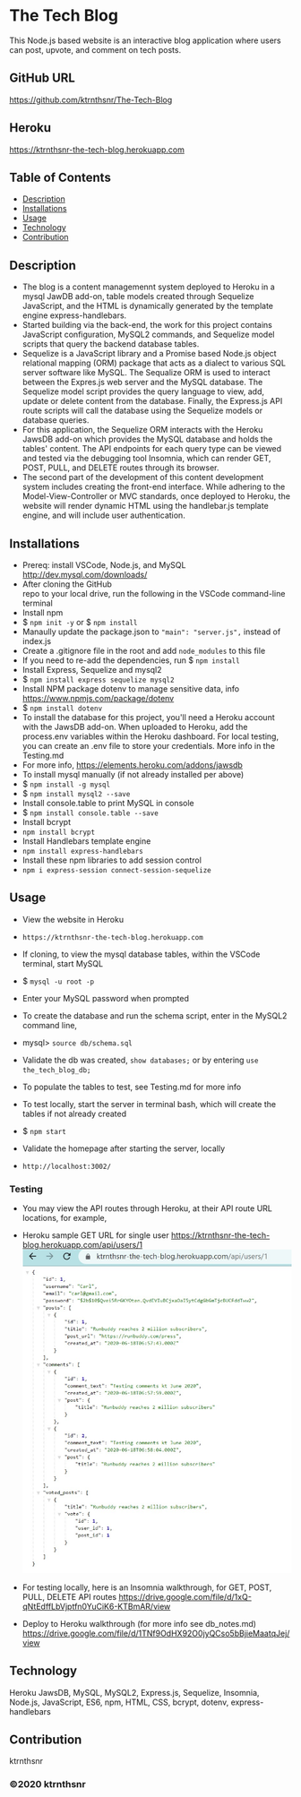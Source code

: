 ﻿# The Tech Blog
This Node.js based website is an interactive blog application where users can post, upvote, and comment on tech posts. 

## GitHub URL
https://github.com/ktrnthsnr/The-Tech-Blog

## Heroku
https://ktrnthsnr-the-tech-blog.herokuapp.com

## Table of Contents
* [Description](#description)
* [Installations](#installations)
* [Usage](#usage)
* [Technology](#technology)
* [Contribution](#contribution)

## Description
- The blog is a content managemennt system deployed to Heroku in a mysql JawDB add-on, table models created through Sequelize JavaScript, and the HTML is dynamically generated by the template engine express-handlebars.
- Started building via the back-end, the work for this project contains JavaScript configuration, MySQL2 commands, and Sequelize model scripts that query the backend database tables.
- Sequelize is a JavaScript library and a Promise based Node.js object relational mapping (ORM) package that acts as a dialect to various SQL server software like MySQL. The Sequalize ORM is used to interact between the Expres.js web server and the MySQL database. The Sequelize model script provides the query language to view, add, update or delete content from the database. Finally, the Express.js API route scripts will call the database using the Sequelize models or database queries. 
- For this application, the Sequelize ORM interacts with the Heroku JawsDB add-on which provides the MySQL database and holds the tables' content. The API endpoints for each query type can be viewed and tested via the debugging tool Insomnia, which can render GET, POST, PULL, and DELETE routes through its browser.
- The second part of the development of this content development system includes creating the front-end interface. While adhering to the Model-View-Controller or MVC standards, once deployed to Heroku, the website will render dynamic HTML using the handlebar.js template engine, and will include user authentication.

## Installations
- Prereq: install VSCode, Node.js, and MySQL http://dev.mysql.com/downloads/
- After cloning the GitHub repo to your local drive, run the following in the VSCode command-line terminal
- Install npm
- $ `npm init -y` or $ `npm install`
- Manaully update the package.json to  `"main": "server.js",` instead of index.js
- Create a .gitignore file in the root and add `node_modules` to this file
- If you need to re-add the dependencies, run $ `npm install`
- Install Express, Sequelize and mysql2
- $ `npm install express sequelize mysql2`
- Install NPM package dotenv to manage sensitive data, info https://www.npmjs.com/package/dotenv
- $ `npm install dotenv`
- To install the database for this project, you'll need a Heroku account with the JawsDB add-on. When uploaded to Heroku, add the process.env variables within the Heroku dashboard. For local testing, you can create an .env file to store your credentials. More info in the Testing.md
- For more info, https://elements.heroku.com/addons/jawsdb
- To install mysql manually (if not already installed per above)
- $ `npm install -g mysql`
- $ `npm install mysql2 --save`
- Install console.table to print MySQL in console
- $ `npm install console.table --save`
- Install bcrypt 
- `npm install bcrypt`
- Install Handlebars template engine
- `npm install express-handlebars`
- Install these npm libraries to add session control
- `npm i express-session connect-session-sequelize`

## Usage
- View the website in Heroku
- `https://ktrnthsnr-the-tech-blog.herokuapp.com` 

- If cloning, to view the mysql database tables, within the VSCode terminal, start MySQL
-   $ `mysql -u root -p`
- Enter your MySQL password when prompted
- To create the database and run the schema script, enter in the MySQL2 command line,
- mysql> `source db/schema.sql`
- Validate the db was created, `show databases;` or by entering `use the_tech_blog_db;`
- To populate the tables to test, see Testing.md for more info
- To test locally, start the server in terminal bash, which will create the tables if not already created
- $ `npm start`
- Validate the homepage after starting the server, locally 
- `http://localhost:3002/`

### Testing
- You may view the API routes through Heroku, at their API route URL locations, for example,
- Heroku sample GET URL for single user 
https://ktrnthsnr-the-tech-blog.herokuapp.com/api/users/1
![Heroku GET](./img/getUser1.jpg "Heroku GET sample")

- For testing locally, here is an Insomnia walkthrough, for GET, POST, PULL, DELETE API routes
https://drive.google.com/file/d/1xQ-qNtEdffLbVjptfn0YuCiK6-KTBmAR/view

- Deploy to Heroku walkthrough (for more info see db_notes.md)
https://drive.google.com/file/d/1TNf9OdHX92O0jyQCso5bBjieMaatqJej/view

## Technology
Heroku JawsDB, MySQL, MySQL2, Express.js, Sequelize, Insomnia, Node.js, JavaScript, ES6, npm, HTML, CSS, bcrypt, dotenv, express-handlebars

## Contribution
ktrnthsnr

### ©️2020 ktrnthsnr
